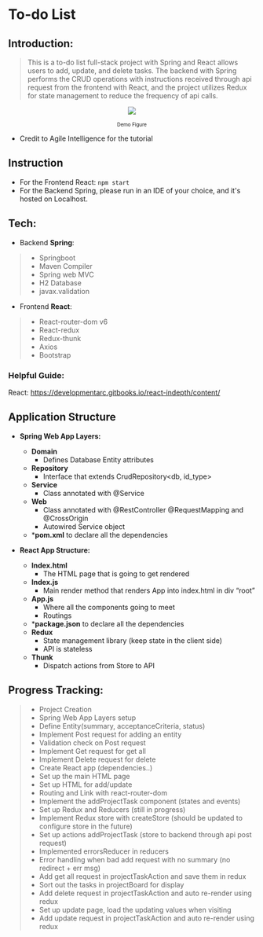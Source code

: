 ﻿# **To-do List**

## Introduction:

> This is a to-do list full-stack project with Spring and React allows users to add, update, and delete tasks. The backend with Spring performs the CRUD operations with instructions received through api request from the frontend with React, and the project utilizes Redux for state management to reduce the frequency of api calls.

<p align="center">
  <img src="/demo.png" />
</p>
<p style="text-align: center;font-size:10px">Demo Figure</p>


- Credit to Agile Intelligence for the tutorial

## Instruction
- For the Frontend React: ``` npm start ``` 
- For the Backend Spring, please run in an IDE of your choice, and it's hosted on Localhost.


## Tech:

- Backend **Spring**:
> - Springboot
> - Maven Compiler
> - Spring web MVC
> - H2 Database
> - javax.validation

- Frontend **React**:
> - React-router-dom v6
> - React-redux
> - Redux-thunk
> - Axios
> - Bootstrap

### Helpful Guide:

React: <https://developmentarc.gitbooks.io/react-indepth/content/>

## Application Structure

- **Spring Web App Layers:**
    - **Domain**
       - Defines Database Entity attributes
    - **Repository**
        - Interface that extends CrudRepository<db, id\_type>
    - **Service**
        - Class annotated with @Service
    - **Web**
        - Class annotated with @RestController @RequestMapping and @CrossOrigin
        - Autowired Service object
    - \***pom.xml** to declare all the dependencies

- **React App Structure:**
    - **Index.html**
        - The HTML page that is going to get rendered
    - **Index.js**
        - Main render method that renders App into index.html in div “root”
    - **App.js**
        - Where all the components going to meet
        - Routings
    - \***package.json** to declare all the dependencies
    - **Redux**
        - State management library (keep state in the client side)
        - API is stateless
    - **Thunk**
        - Dispatch actions from Store to API

## Progress Tracking:

> - Project Creation
> - Spring Web App Layers setup
> - Define Entity(summary, acceptanceCriteria, status)
> - Implement Post request for adding an entity
> - Validation check on Post request
> - Implement Get request for get all
> - Implement Delete request for delete
> - Create React app (dependencies..)
> - Set up the main HTML page
> - Set up HTML for add/update
> - Routing and Link with react-router-dom
> - Implement the addProjectTask component (states and events)
> - Set up Redux and Reducers (still in progress)
> - Implement Redux store with createStore (should be updated to configure store in the future)
> - Set up actions addProjectTask (store to backend through api post request)
> - Implemented errorsReducer in reducers
> - Error handling when bad add request with no summary (no redirect + err msg)
> - Add get all request in projectTaskAction and save them in redux
> - Sort out the tasks in projectBoard for display
> - Add delete request in projectTaskAction and auto re-render using redux
> - Set up update page, load the updating values when visiting
> - Add update request in projectTaskAction and auto re-render using redux

